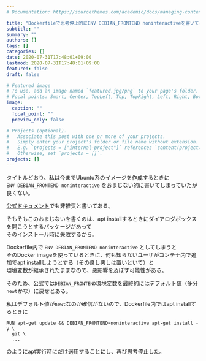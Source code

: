 ```yaml
---
# Documentation: https://sourcethemes.com/academic/docs/managing-content/

title: "Dockerfileで思考停止的にENV DEBIAN_FRONTEND noninteractiveを書いてはいかん"
subtitle: ""
summary: ""
authors: []
tags: []
categories: []
date: 2020-07-31T17:48:01+09:00
lastmod: 2020-07-31T17:48:01+09:00
featured: false
draft: false

# Featured image
# To use, add an image named `featured.jpg/png` to your page's folder.
# Focal points: Smart, Center, TopLeft, Top, TopRight, Left, Right, BottomLeft, Bottom, BottomRight.
image:
  caption: ""
  focal_point: ""
  preview_only: false

# Projects (optional).
#   Associate this post with one or more of your projects.
#   Simply enter your project's folder or file name without extension.
#   E.g. `projects = ["internal-project"]` references `content/project/deep-learning/index.md`.
#   Otherwise, set `projects = []`.
projects: []
---
```


タイトルどおり、私は今までUbuntu系のイメージを作成するときに  
`ENV DEBIAN_FRONTEND noninteractive` をおまじない的に書いてしまっていたが良くない。

[公式ドキュメント](http://docs.docker.jp/engine/faq.html#dockerfile-debian-frontend-noninteractive)でも非推奨と書いてある。

そもそもこのおまじないを書くのは、apt installするときにダイアログボックスを開こうとするパッケージがあって  
そのインストール時に失敗するから。

Dockerfile内で `ENV DEBIAN_FRONTEND noninteractive` としてしまうと  
そのDocker imageを使っているときに、何も知らないユーザがコンテナ内で追加でapt installしようとする（その良し悪しは置いといて）と  
環境変数が継承されたままなので、悪影響を及ぼす可能性がある。

そのため、公式では`DEBIAN_FRONTEND`環境変数を最終的にはデフォルト値（多分`newt`かな）に戻せとある。

私はデフォルト値が`newt`なのか確信がないので、Dockerfile内ではapt installするときに  
```
RUN apt-get update && DEBIAN_FRONTEND=noninteractive apt-get install -y \
  git \
  ...
```
のようにapt実行時にだけ適用することにし、再び思考停止した。
